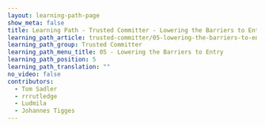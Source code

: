 ```yaml
---
layout: learning-path-page
show_meta: false
title: Learning Path - Trusted Committer - Lowering the Barriers to Entry
learning_path_article: trusted-committer/05-lowering-the-barriers-to-entry.asciidoc
learning_path_group: Trusted Committer
learning_path_menu_title: 05 - Lowering the Barriers to Entry
learning_path_position: 5
learning_path_translation: ""
no_video: false
contributors:
  - Tom Sadler
  - rrrutledge
  - Ludmila
  - Johannes Tigges
---
```

<!--- This file autogenerated from https://github.com/InnerSourceCommons/InnerSourceLearningPath/blob/master/scripts/generate_learning_path_markdown.js -->